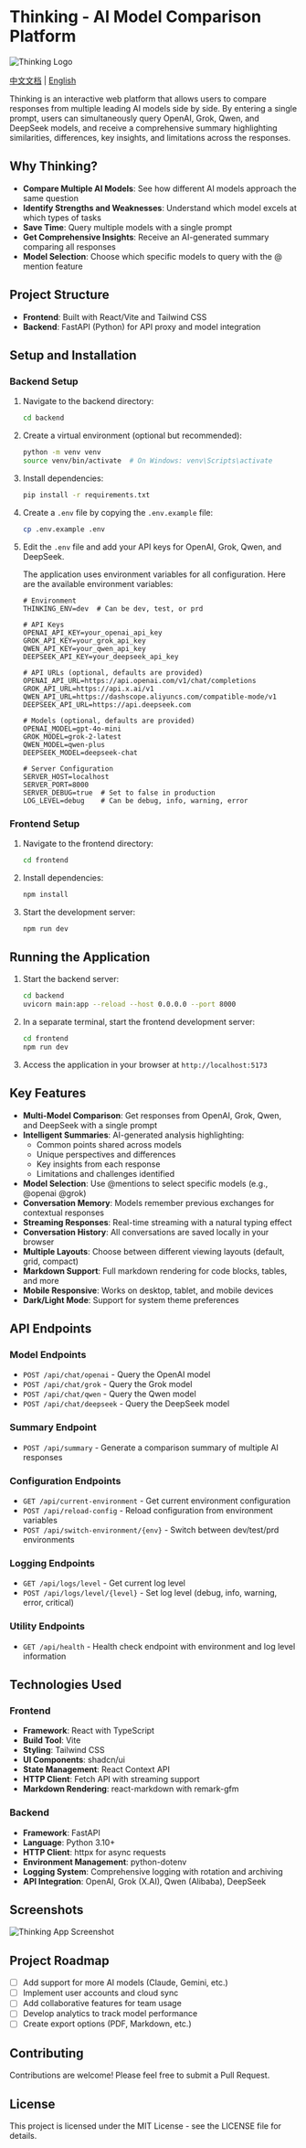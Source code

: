 # Thinking - AI Model Comparison Platform

![Thinking Logo](frontend/public/thinking-logo.png)

[中文文档](README_CN.md) | [English](README.md)

Thinking is an interactive web platform that allows users to compare responses from multiple leading AI models side by side. By entering a single prompt, users can simultaneously query OpenAI, Grok, Qwen, and DeepSeek models, and receive a comprehensive summary highlighting similarities, differences, key insights, and limitations across the responses.

## Why Thinking?

- **Compare Multiple AI Models**: See how different AI models approach the same question
- **Identify Strengths and Weaknesses**: Understand which model excels at which types of tasks
- **Save Time**: Query multiple models with a single prompt
- **Get Comprehensive Insights**: Receive an AI-generated summary comparing all responses
- **Model Selection**: Choose which specific models to query with the @ mention feature

## Project Structure

- **Frontend**: Built with React/Vite and Tailwind CSS
- **Backend**: FastAPI (Python) for API proxy and model integration

## Setup and Installation

### Backend Setup

1. Navigate to the backend directory:
   ```bash
   cd backend
   ```

2. Create a virtual environment (optional but recommended):
   ```bash
   python -m venv venv
   source venv/bin/activate  # On Windows: venv\Scripts\activate
   ```

3. Install dependencies:
   ```bash
   pip install -r requirements.txt
   ```

4. Create a `.env` file by copying the `.env.example` file:
   ```bash
   cp .env.example .env
   ```

5. Edit the `.env` file and add your API keys for OpenAI, Grok, Qwen, and DeepSeek.

   The application uses environment variables for all configuration. Here are the available environment variables:

   ```
   # Environment
   THINKING_ENV=dev  # Can be dev, test, or prd

   # API Keys
   OPENAI_API_KEY=your_openai_api_key
   GROK_API_KEY=your_grok_api_key
   QWEN_API_KEY=your_qwen_api_key
   DEEPSEEK_API_KEY=your_deepseek_api_key

   # API URLs (optional, defaults are provided)
   OPENAI_API_URL=https://api.openai.com/v1/chat/completions
   GROK_API_URL=https://api.x.ai/v1
   QWEN_API_URL=https://dashscope.aliyuncs.com/compatible-mode/v1
   DEEPSEEK_API_URL=https://api.deepseek.com

   # Models (optional, defaults are provided)
   OPENAI_MODEL=gpt-4o-mini
   GROK_MODEL=grok-2-latest
   QWEN_MODEL=qwen-plus
   DEEPSEEK_MODEL=deepseek-chat

   # Server Configuration
   SERVER_HOST=localhost
   SERVER_PORT=8000
   SERVER_DEBUG=true  # Set to false in production
   LOG_LEVEL=debug    # Can be debug, info, warning, error
   ```

### Frontend Setup

1. Navigate to the frontend directory:
   ```bash
   cd frontend
   ```

2. Install dependencies:
   ```bash
   npm install
   ```

3. Start the development server:
   ```bash
   npm run dev
   ```

## Running the Application

1. Start the backend server:
   ```bash
   cd backend
   uvicorn main:app --reload --host 0.0.0.0 --port 8000
   ```

2. In a separate terminal, start the frontend development server:
   ```bash
   cd frontend
   npm run dev
   ```

3. Access the application in your browser at `http://localhost:5173`

## Key Features

- **Multi-Model Comparison**: Get responses from OpenAI, Grok, Qwen, and DeepSeek with a single prompt
- **Intelligent Summaries**: AI-generated analysis highlighting:
  - Common points shared across models
  - Unique perspectives and differences
  - Key insights from each response
  - Limitations and challenges identified
- **Model Selection**: Use @mentions to select specific models (e.g., @openai @grok)
- **Conversation Memory**: Models remember previous exchanges for contextual responses
- **Streaming Responses**: Real-time streaming with a natural typing effect
- **Conversation History**: All conversations are saved locally in your browser
- **Multiple Layouts**: Choose between different viewing layouts (default, grid, compact)
- **Markdown Support**: Full markdown rendering for code blocks, tables, and more
- **Mobile Responsive**: Works on desktop, tablet, and mobile devices
- **Dark/Light Mode**: Support for system theme preferences

## API Endpoints

### Model Endpoints
- `POST /api/chat/openai` - Query the OpenAI model
- `POST /api/chat/grok` - Query the Grok model
- `POST /api/chat/qwen` - Query the Qwen model
- `POST /api/chat/deepseek` - Query the DeepSeek model

### Summary Endpoint
- `POST /api/summary` - Generate a comparison summary of multiple AI responses

### Configuration Endpoints
- `GET /api/current-environment` - Get current environment configuration
- `POST /api/reload-config` - Reload configuration from environment variables
- `POST /api/switch-environment/{env}` - Switch between dev/test/prd environments

### Logging Endpoints
- `GET /api/logs/level` - Get current log level
- `POST /api/logs/level/{level}` - Set log level (debug, info, warning, error, critical)

### Utility Endpoints
- `GET /api/health` - Health check endpoint with environment and log level information

## Technologies Used

### Frontend
- **Framework**: React with TypeScript
- **Build Tool**: Vite
- **Styling**: Tailwind CSS
- **UI Components**: shadcn/ui
- **State Management**: React Context API
- **HTTP Client**: Fetch API with streaming support
- **Markdown Rendering**: react-markdown with remark-gfm

### Backend
- **Framework**: FastAPI
- **Language**: Python 3.10+
- **HTTP Client**: httpx for async requests
- **Environment Management**: python-dotenv
- **Logging System**: Comprehensive logging with rotation and archiving
- **API Integration**: OpenAI, Grok (X.AI), Qwen (Alibaba), DeepSeek

## Screenshots

![Thinking App Screenshot](frontend/public/app-screenshot.png)

## Project Roadmap

- [ ] Add support for more AI models (Claude, Gemini, etc.)
- [ ] Implement user accounts and cloud sync
- [ ] Add collaborative features for team usage
- [ ] Develop analytics to track model performance
- [ ] Create export options (PDF, Markdown, etc.)

## Contributing

Contributions are welcome! Please feel free to submit a Pull Request.

## License

This project is licensed under the MIT License - see the LICENSE file for details.
